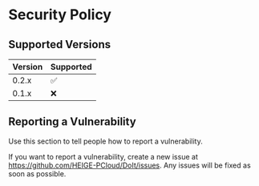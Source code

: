# Security Policy

## Supported Versions

| Version | Supported          |
| ------- | ------------------ |
| 0.2.x   | :white_check_mark: |
| 0.1.x   | :x:                |

## Reporting a Vulnerability

Use this section to tell people how to report a vulnerability.

If you want to report a vulnerability, create a new issue at https://github.com/HEIGE-PCloud/DoIt/issues. Any issues will be fixed as soon as possible.
